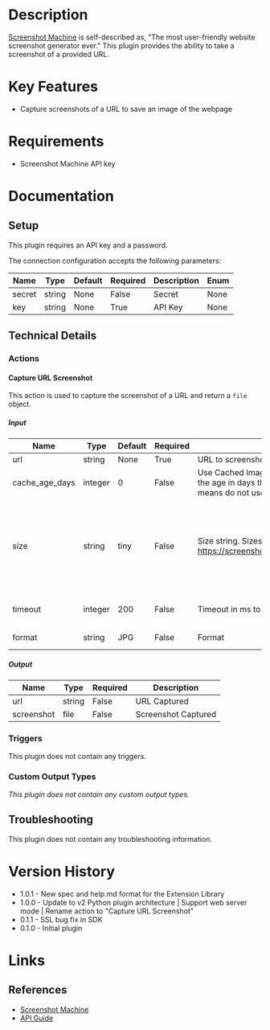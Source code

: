 # Description

[Screenshot Machine](https://screenshotmachine.com/) is self-described as, "The most user-friendly website screenshot generator ever." This plugin provides the ability to take a screenshot of a provided URL.

# Key Features

* Capture screenshots of a URL to save an image of the webpage

# Requirements

* Screenshot Machine API key

# Documentation

## Setup

This plugin requires an API key and a password.

The connection configuration accepts the following parameters:

|Name|Type|Default|Required|Description|Enum|
|----|----|-------|--------|-----------|----|
|secret|string|None|False|Secret|None|
|key|string|None|True|API Key|None|

## Technical Details

### Actions

#### Capture URL Screenshot

This action is used to capture the screenshot of a URL and return a `file` object.

##### Input

|Name|Type|Default|Required|Description|Enum|
|----|----|-------|--------|-----------|----|
|url|string|None|True|URL to screenshot|None|
|cache_age_days|integer|0|False|Use Cached Image From X days ago. Enter in the age in days that will be accepted. 0 means do not use cache|[0, 1, 2, 3, 4, 5, 6, 7, 8, 9, 10, 11, 12, 13, 14]|
|size|string|tiny|False|Size string. Sizes are listed here: https://screenshotmachine.com/apiguide.php|['tiny', 'small', 'seminormal', 'normal', 'medium', 'large', 'extra_large', 'full', 'mobile_normal', 'mobile_full']|
|timeout|integer|200|False|Timeout in ms to wait for capture|[0, 200, 400, 600, 800, 1000]|
|format|string|JPG|False|Format|['JPG', 'PNG', 'GIF']|

##### Output

|Name|Type|Required|Description|
|----|----|--------|-----------|
|url|string|False|URL Captured|
|screenshot|file|False|Screenshot Captured|

### Triggers

This plugin does not contain any triggers.

### Custom Output Types

_This plugin does not contain any custom output types._

## Troubleshooting

This plugin does not contain any troubleshooting information.

# Version History

* 1.0.1 - New spec and help.md format for the Extension Library
* 1.0.0 - Update to v2 Python plugin architecture | Support web server mode | Rename action to "Capture URL Screenshot"
* 0.1.1 - SSL bug fix in SDK
* 0.1.0 - Initial plugin

# Links

## References

* [Screenshot Machine](https://screenshotmachine.com/)
* [API Guide](https://screenshotmachine.com/apiguide.php)

